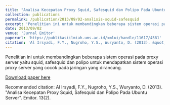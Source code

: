 ```yaml
---
title: "Analisa Kecepatan Proxy Squid, Safesquid dan Polipo Pada Ubuntu Server"
collection: publications
permalink: /publication/2013/09/02-analisis-squid-safesquid
excerpt: 'Penelitian ini untuk membandingkan beberapa sistem operasi pada proxy server yaitu squid, safesquid dan polipo untuk mendapatkan sistem operasi proxy server yang cocok pada jaringan yang dirancang.'
date: 2013/09/02
venue: 'Jurnal Emitor'
paperurl: 'https://publikasiilmiah.ums.ac.id/xmlui/handle/11617/4581'
citation: 'Al Irsyadi, F.Y., Nugroho, Y.S., Wuryanto, D. (2013). &quot;Analisa Kecepatan Proxy Squid, Safesquid dan Polipo Pada Ubuntu Server&quot;. Emitor. 13(2).'
---
```

Penelitian ini untuk membandingkan beberapa sistem operasi pada proxy server yaitu squid, safesquid dan polipo untuk mendapatkan sistem operasi proxy server yang cocok pada jaringan yang dirancang.

[Download paper here](https://publikasiilmiah.ums.ac.id/xmlui/handle/11617/4581)

Recommended citation: Al Irsyadi, F.Y., Nugroho, Y.S., Wuryanto, D. (2013). "Analisa Kecepatan Proxy Squid, Safesquid dan Polipo Pada Ubuntu Server". Emitor. 13(2).